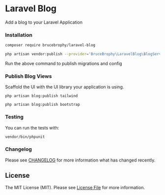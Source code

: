 # Laravel Blog

Add a blog to your Laravel Application 

### Installation 

```bash
composer require brucebrophy/laravel-blog
```

```bash
php artisan vendor:publish --provider='BruceBrophy\LaravelBlog\BlogServiceProvider'
```

Run the above command to publish migrations and config

### Publish Blog Views

Scaffold the UI with the UI library your application is using.

```
php artisan blog:publish tailwind 

php artisan blog:publish bootstrap
```

### Testing

You can run the tests with:

```bash
vendor/bin/phpunit
```

### Changelog

Please see [CHANGELOG](CHANGELOG.md) for more information what has changed recently.

## License

The MIT License (MIT). Please see [License File](LICENSE.md) for more information.
